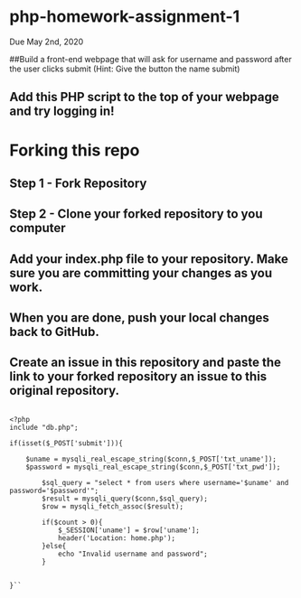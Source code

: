 # php-homework-assignment-1
Due May 2nd, 2020

##Build a front-end webpage that will ask for username and password after the user clicks submit (Hint: Give the button the name submit)
## Add this PHP script to the top of your webpage and try logging in!

# Forking this repo

## Step 1 - Fork Repository
## Step 2 - Clone your forked repository to you computer
## Add your index.php file to your repository. Make sure you are committing your changes as you work.
## When you are done, push your local changes back to GitHub.
## Create an issue in this repository and paste the link to your forked repository an issue to this original repository.

```

<?php
include "db.php";

if(isset($_POST['submit'])){

    $uname = mysqli_real_escape_string($conn,$_POST['txt_uname']);
    $password = mysqli_real_escape_string($conn,$_POST['txt_pwd']);

        $sql_query = "select * from users where username='$uname' and password='$password'";
        $result = mysqli_query($conn,$sql_query);
        $row = mysqli_fetch_assoc($result);

        if($count > 0){
            $_SESSION['uname'] = $row['uname'];
            header('Location: home.php');
        }else{
            echo "Invalid username and password";
        }


}``
